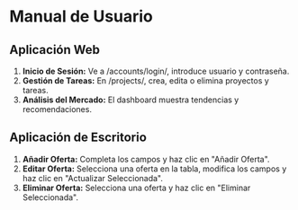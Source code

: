 # Manual de Usuario

## Aplicación Web
1. **Inicio de Sesión:** Ve a /accounts/login/, introduce usuario y contraseña.
2. **Gestión de Tareas:** En /projects/, crea, edita o elimina proyectos y tareas.
3. **Análisis del Mercado:** El dashboard muestra tendencias y recomendaciones.

## Aplicación de Escritorio
1. **Añadir Oferta:** Completa los campos y haz clic en "Añadir Oferta".
2. **Editar Oferta:** Selecciona una oferta en la tabla, modifica los campos y haz clic en "Actualizar Seleccionada".
3. **Eliminar Oferta:** Selecciona una oferta y haz clic en "Eliminar Seleccionada".